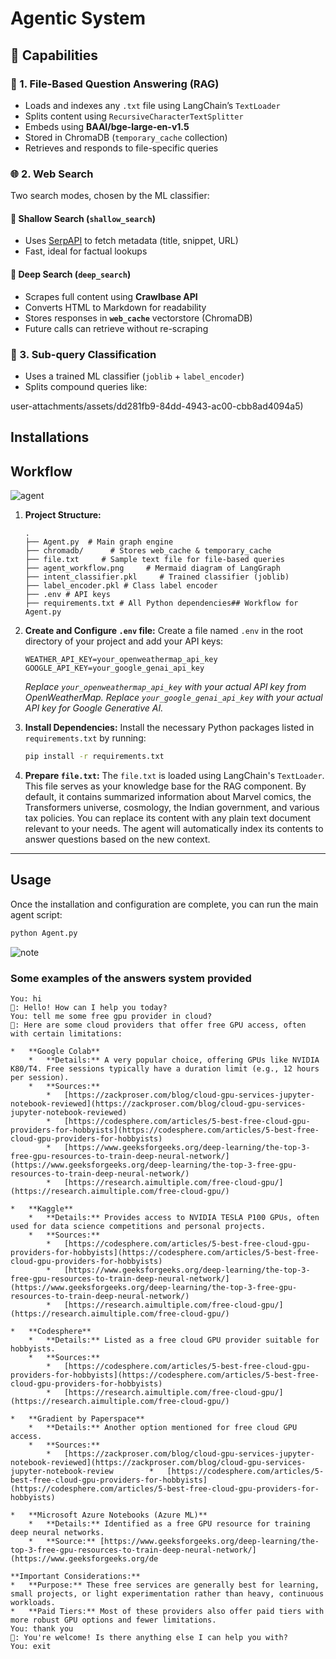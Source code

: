 
# Agentic System

## 🧠 Capabilities

### 🧾 1. File-Based Question Answering (RAG)

- Loads and indexes any `.txt` file using LangChain’s `TextLoader`
- Splits content using `RecursiveCharacterTextSplitter`
- Embeds using **BAAI/bge-large-en-v1.5**
- Stored in ChromaDB (`temporary_cache` collection)
- Retrieves and responds to file-specific queries

### 🌐 2. Web Search

Two search modes, chosen by the ML classifier:

#### 🔹 Shallow Search (`shallow_search`)
- Uses [SerpAPI](https://serpapi.com/) to fetch metadata (title, snippet, URL)
- Fast, ideal for factual lookups

#### 🔹 Deep Search (`deep_search`)
- Scrapes full content using **Crawlbase API**
- Converts HTML to Markdown for readability
- Stores responses in **`web_cache`** vectorstore (ChromaDB)
- Future calls can retrieve without re-scraping

### 🧩 3. Sub-query Classification

- Uses a trained ML classifier (`joblib` + `label_encoder`)
- Splits compound queries like:
  
user-attachments/assets/dd281fb9-84dd-4943-ac00-cbb8ad4094a5)

## Installations



## Workflow
![agent](https://github.com/user-attachments/assets/d982758d-5f83-46bb-a7f8-f6e37d074ccc)



1.  **Project Structure:**

    ```
    .
    ├── Agent.py  # Main graph engine
    ├── chromadb/      # Stores web_cache & temporary_cache
    ├── file.txt     # Sample text file for file-based queries
    ├── agent_workflow.png     # Mermaid diagram of LangGraph
    ├── intent_classifier.pkl     # Trained classifier (joblib)
    ├── label_encoder.pkl # Class label encoder
    ├── .env # API keys
    ├── requirements.txt # All Python dependencies## Workflow for Agent.py

    ```

2.  **Create and Configure `.env` file:**
    Create a file named `.env` in the root directory of your project and add your API keys:

    ```
    WEATHER_API_KEY=your_openweathermap_api_key
    GOOGLE_API_KEY=your_google_genai_api_key
    ```
    *Replace `your_openweathermap_api_key` with your actual API key from OpenWeatherMap.*
    *Replace `your_google_genai_api_key` with your actual API key for Google Generative AI.*

3.  **Install Dependencies:**
    Install the necessary Python packages listed in `requirements.txt` by running:

    ```bash
    pip install -r requirements.txt
    ```

4.  **Prepare `file.txt`:**
    The `file.txt` is loaded using LangChain's `TextLoader`. This file serves as your knowledge base for the RAG component. By default, it contains summarized information about Marvel comics, the Transformers universe, cosmology, the Indian government, and various tax policies. You can replace its content with any plain text document relevant to your needs. The agent will automatically index its contents to answer questions based on the new context.

---

## Usage

Once the installation and configuration are complete, you can run the main agent script:

```bash
python Agent.py
```
![note](https://img.shields.io/badge/Important-Note-red)

### Some examples of the answers system provided

```
You: hi
🤖: Hello! How can I help you today?
You: tell me some free gpu provider in cloud?
🤖: Here are some cloud providers that offer free GPU access, often with certain limitations:

*   **Google Colab**
    *   **Details:** A very popular choice, offering GPUs like NVIDIA K80/T4. Free sessions typically have a duration limit (e.g., 12 hours per session).    
    *   **Sources:**
        *   [https://zackproser.com/blog/cloud-gpu-services-jupyter-notebook-reviewed](https://zackproser.com/blog/cloud-gpu-services-jupyter-notebook-reviewed)
        *   [https://codesphere.com/articles/5-best-free-cloud-gpu-providers-for-hobbyists](https://codesphere.com/articles/5-best-free-cloud-gpu-providers-for-hobbyists)
        *   [https://www.geeksforgeeks.org/deep-learning/the-top-3-free-gpu-resources-to-train-deep-neural-network/](https://www.geeksforgeeks.org/deep-learning/the-top-3-free-gpu-resources-to-train-deep-neural-network/)
        *   [https://research.aimultiple.com/free-cloud-gpu/](https://research.aimultiple.com/free-cloud-gpu/)

*   **Kaggle**
    *   **Details:** Provides access to NVIDIA TESLA P100 GPUs, often used for data science competitions and personal projects.
    *   **Sources:**
        *   [https://codesphere.com/articles/5-best-free-cloud-gpu-providers-for-hobbyists](https://codesphere.com/articles/5-best-free-cloud-gpu-providers-for-hobbyists)
        *   [https://www.geeksforgeeks.org/deep-learning/the-top-3-free-gpu-resources-to-train-deep-neural-network/](https://www.geeksforgeeks.org/deep-learning/the-top-3-free-gpu-resources-to-train-deep-neural-network/)
        *   [https://research.aimultiple.com/free-cloud-gpu/](https://research.aimultiple.com/free-cloud-gpu/)

*   **Codesphere**
    *   **Details:** Listed as a free cloud GPU provider suitable for hobbyists.
    *   **Sources:**
        *   [https://codesphere.com/articles/5-best-free-cloud-gpu-providers-for-hobbyists](https://codesphere.com/articles/5-best-free-cloud-gpu-providers-for-hobbyists)
        *   [https://research.aimultiple.com/free-cloud-gpu/](https://research.aimultiple.com/free-cloud-gpu/)

*   **Gradient by Paperspace**
    *   **Details:** Another option mentioned for free cloud GPU access.
    *   **Sources:**
        *   [https://zackproser.com/blog/cloud-gpu-services-jupyter-notebook-reviewed](https://zackproser.com/blog/cloud-gpu-services-jupyter-notebook-review        *   [https://codesphere.com/articles/5-best-free-cloud-gpu-providers-for-hobbyists](https://codesphere.com/articles/5-best-free-cloud-gpu-providers-for-hobbyists)

*   **Microsoft Azure Notebooks (Azure ML)**
    *   **Details:** Identified as a free GPU resource for training deep neural networks.
    *   **Source:** [https://www.geeksforgeeks.org/deep-learning/the-top-3-free-gpu-resources-to-train-deep-neural-network/](https://www.geeksforgeeks.org/de

**Important Considerations:**
*   **Purpose:** These free services are generally best for learning, small projects, or light experimentation rather than heavy, continuous workloads.      
*   **Paid Tiers:** Most of these providers also offer paid tiers with more robust GPU options and fewer limitations.
You: thank you
🤖: You're welcome! Is there anything else I can help you with?
You: exit

